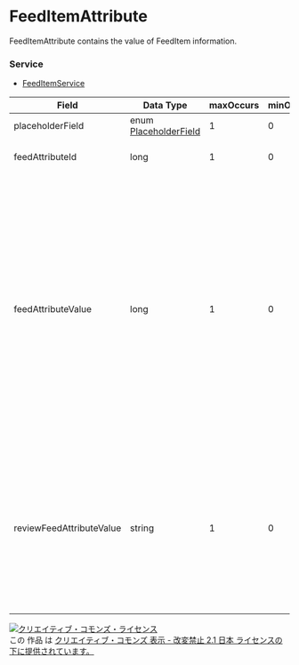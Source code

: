 # FeedItemAttribute
FeedItemAttribute contains the value of FeedItem information.
### Service
+ [FeedItemService](../services/FeedItemService.md)

| Field | Data Type | maxOccurs | minOccurs | response | add | set | remove | Description | 
|---|---|---|---|---|---|---|---|---|
| placeholderField| enum <a href="./PlaceholderField_FeedItem.md">PlaceholderField</a>| 1| 0| yes| Requirement| Requirement| Ignore| FeedItem information type |
| feedAttributeId| long| 1| 0| yes| Ignore (AD_CUSTOMIZER: Requirement)| Ignore (AD_CUSTOMIZER: Requirement)| Ignore| Feed attribute ID. |
| feedAttributeValue| long| 1| 0| yes| Requirement| Requirement| Ignore| FeedItem information value<br>For update, insert value in this field and request set<br>* In request, value of FeedItem information can be inserted from add and set<br>* In response, information will appear when it is in review or in approved status<br>* For data auto insertion insert the value as follows:<br>・AD_CUSTOMIZER_INTEGER<br>ex) 99999999<br>・AD_CUSTOMIZER_PRICE<br>ex) 19800 or 19,800<br>・AD_CUSTOMIZER_DATE<br>ex) 20151231 235959<br>・AD_CUSTOMIZER_STRING<br>ex) home |
| reviewFeedAttributeValue| string| 1| 0| yes※| Ignore| Ignore| Ignore| Responded only when FeedItem information is in review<br>Field will not appear after the review is done<br>* In request, this field will not be used<br>* In response, information will appear when it is in disapproved with review or in delivery review. <br>*This will not be used for data auto insertion. (If the review is disapproved, the ad will stop the display) |
<a rel="license" href="http://creativecommons.org/licenses/by-nd/2.1/jp/"><img alt="クリエイティブ・コモンズ・ライセンス" style="border-width:0" src="https://i.creativecommons.org/l/by-nd/2.1/jp/88x31.png" /></a><br />この 作品 は <a rel="license" href="http://creativecommons.org/licenses/by-nd/2.1/jp/">クリエイティブ・コモンズ 表示 - 改変禁止 2.1 日本 ライセンスの下に提供されています。</a>
